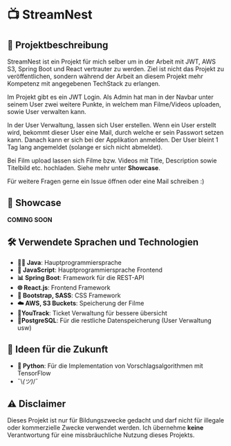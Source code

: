 # 📺 StreamNest

## 🔧 Projektbeschreibung
StreamNest ist ein Projekt für mich selber um in der Arbeit mit JWT, AWS S3, Spring Boot und React vertrauter zu werden.
Ziel ist nicht das Projekt zu veröffentlichen, sondern während der Arbeit an diesem Projekt mehr Kompetenz mit angegebenen TechStack zu erlangen.

Im Projekt gibt es ein JWT Login. Als Admin hat man in der Navbar unter seinem User zwei weitere Punkte, in welchem man Filme/Videos uploaden, sowie User verwalten kann.

In der User Verwaltung, lassen sich User erstellen. Wenn ein User erstellt wird, bekommt dieser User eine Mail, durch welche er sein Passwort setzen kann.
Danach kann er sich bei der Applikation anmelden. Der User bleint 1 Tag lang angemeldet (solange er sich nicht abmeldet).

Bei Film upload lassen sich Filme bzw. Videos mit Title, Description sowie Titelbild etc. hochladen. Siehe mehr unter **Showcase**.

Für weitere Fragen gerne ein Issue öffnen oder eine Mail schreiben :)


## 🎥 Showcase
**COMING SOON**

## 🛠️ Verwendete Sprachen und Technologien
- **👨‍💻 Java**: Hauptprogrammiersprache
- **🎨 JavaScript**: Hauptprogrammiersprache Frontend
- **📊 Spring Boot**: Framework für die REST-API
- **🌐 React.js**: Frontend Framework
- **🌈 Bootstrap, SASS**: CSS Framework
- **☁️ AWS, S3 Buckets**: Speicherung der Filme
- **🎫YouTrack**: Ticket Verwaltung für bessere übersicht
- **🐘PostgreSQL**: Für die restliche Datenspeicherung (User Verwaltung usw)


## 🔮 Ideen für die Zukunft
- **🐍 Python**: Für die Implementation von Vorschlagsalgorithmen mit TensorFlow
- ¯\\_(ツ)_/¯

## ⚠ Disclaimer
Dieses Projekt ist nur für Bildungszwecke gedacht und darf nicht für illegale oder kommerzielle Zwecke verwendet werden.
Ich übernehme **keine** Verantwortung für eine missbräuchliche Nutzung dieses Projekts.
